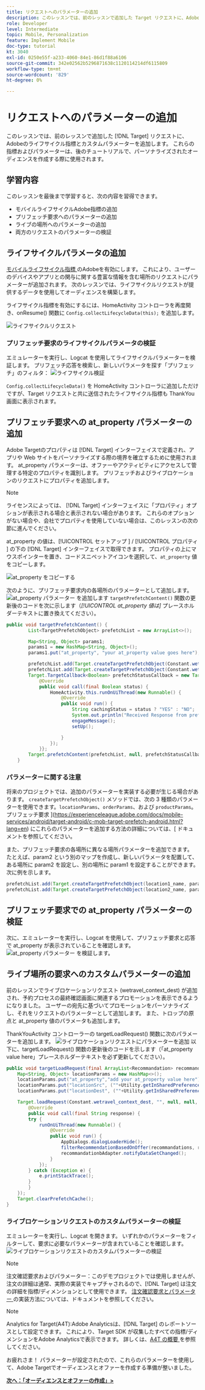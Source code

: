```yaml
---
title: リクエストへのパラメーターの追加
description: このレッスンでは、前のレッスンで追加した Target リクエストに、Adobeのライフサイクル指標とカスタムパラメーターを追加します。 これらの指標およびパラメーターは、後のチュートリアルで、パーソナライズされたオーディエンスを作成する際に使用されます。
role: Developer
level: Intermediate
topic: Mobile, Personalization
feature: Implement Mobile
doc-type: tutorial
kt: 3040
exl-id: 0250e55f-a233-4060-84e1-86d1f88a6106
source-git-commit: 342e02562b5296871638c1120114214df6115809
workflow-type: tm+mt
source-wordcount: '829'
ht-degree: 0%

---
```


# リクエストへのパラメーターの追加

このレッスンでは、前のレッスンで追加した [!DNL Target] リクエストに、Adobeのライフサイクル指標とカスタムパラメーターを追加します。 これらの指標およびパラメーターは、後のチュートリアルで、パーソナライズされたオーディエンスを作成する際に使用されます。

## 学習内容

このレッスンを最後まで学習すると、次の内容を習得できます。

* モバイルライフサイクルAdobe指標の追加
* プリフェッチ要求へのパラメーターの追加
* ライブの場所へのパラメーターの追加
* 両方のリクエストのパラメーターの検証

## ライフサイクルパラメータの追加

[ モバイルライフサイクル指標 ](https://experienceleague.adobe.com/docs/mobile-services/android/metrics.html?lang=en) のAdobeを有効にします。 これにより、ユーザーのデバイスやアプリとの関与に関する豊富な情報を含む場所のリクエストにパラメーターが追加されます。 次のレッスンでは、ライフサイクルリクエストが提供するデータを使用してオーディエンスを構築します。

ライフサイクル指標を有効にするには、HomeActivity コントローラを再度開き、onResume() 関数に `Config.collectLifecycleData(this);` を追加します。

![ライフサイクルリクエスト](assets/lifecycle_code.jpg)

### プリフェッチ要求のライフサイクルパラメータの検証

エミュレーターを実行し、Logcat を使用してライフサイクルパラメーターを検証します。 プリフェッチ応答を検索し、新しいパラメータを探す「プリフェッチ」のフィルタ：
![ ライフサイクル検証 ](assets/lifecycle_validation.jpg)

`Config.collectLifecycleData()` を HomeActivity コントローラに追加しただけですが、Target リクエストと共に送信されたライフサイクル指標も ThankYou 画面に表示されます。

## プリフェッチ要求への at_property パラメーターの追加

Adobe Targetのプロパティは [!DNL Target] インターフェイスで定義され、アプリや Web サイトをパーソナライズする際の境界を確立するために使用されます。 at_property パラメーターは、オファーやアクティビティにアクセスして管理する特定のプロパティを識別します。 プリフェッチおよびライブロケーションのリクエストにプロパティを追加します。

>[!NOTE]
>
>ライセンスによっては、 [!DNL Target] インターフェイスに「プロパティ」オプションが表示される場合と表示されない場合があります。 これらのオプションがない場合や、会社でプロパティを使用していない場合は、このレッスンの次の節に進んでください。

at_property の値は、[!UICONTROL  セットアップ ] / [!UICONTROL  プロパティ ] の下の [!DNL Target] インターフェイスで取得できます。  プロパティの上にマウスポインターを置き、コードスニペットアイコンを選択して、`at_property` 値をコピーします。

![at_property をコピーする](assets/at_property_interface.jpg)

次のように、プリフェッチ要求内の各場所のパラメーターとして追加します。
![at_property パラメーター ](assets/params_at_property.jpg) を追加します
`targetPrefetchContent()` 関数の更新後のコードを次に示します（_[!UICONTROL at_property 値は]_ プレースホルダーテキストに置き換えてください）。

```java
public void targetPrefetchContent() {
        List<TargetPrefetchObject> prefetchList = new ArrayList<>();

        Map<String, Object> params1;
        params1 = new HashMap<String, Object>();
        params1.put("at_property", "your at_property value goes here");

        prefetchList.add(Target.createTargetPrefetchObject(Constant.wetravel_engage_home, params1));
        prefetchList.add(Target.createTargetPrefetchObject(Constant.wetravel_engage_search, params1));
        Target.TargetCallback<Boolean> prefetchStatusCallback = new Target.TargetCallback<Boolean>() {
            @Override
            public void call(final Boolean status) {
                HomeActivity.this.runOnUiThread(new Runnable() {
                    @Override
                    public void run() {
                        String cachingStatus = status ? "YES" : "NO";
                        System.out.println("Received Response from prefetch : " + cachingStatus);
                        engageMessage();
                        setUp();

                    }
                });
            }};
        Target.prefetchContent(prefetchList, null, prefetchStatusCallback);
    }
```

### パラメーターに関する注意

将来のプロジェクトでは、追加のパラメーターを実装する必要が生じる場合があります。 `createTargetPrefetchObject()` メソッドでは、次の 3 種類のパラメーターを使用できます。`locationParams`、`orderParams`、および `productParams`。 プリフェッチ要求 ](https://experienceleague.adobe.com/docs/mobile-services/android/target-android/c-mob-target-prefetch-android.html?lang=en) にこれらのパラメーターを追加する方法の詳細については、[ ドキュメントを参照してください。

また、プリフェッチ要求の各場所に異なる場所パラメーターを追加できます。 たとえば、param2 という別のマップを作成し、新しいパラメータを配置して、ある場所に param2 を設定し、別の場所に param1 を設定することができます。 次に例を示します。

```java
prefetchList.add(Target.createTargetPrefetchObject(location1_name, params1);
prefetchList.add(Target.createTargetPrefetchObject(location2_name, params2);
```

## プリフェッチ要求での at_property パラメーターの検証

次に、エミュレーターを実行し、Logcat を使用して、プリフェッチ要求と応答で at_property が表示されていることを確認します。
![at_property パラメーター ](assets/parameters_at_property_validation.jpg) を検証します。

## ライブ場所の要求へのカスタムパラメーターの追加

前のレッスンでライブロケーションリクエスト (wetravel_context_dest) が追加され、予約プロセスの最終確認画面に関連するプロモーションを表示できるようになりました。 ユーザーの宛先に基づいてプロモーションをパーソナライズし、それをリクエストのパラメーターとして追加します。 また、トロップの原点と at_property 値のパラメータも追加します。

ThankYouActivity コントローラーの targetLoadRequest() 関数に次のパラメーターを追加します。
![ ライブロケーションリクエストにパラメーターを追加 ](assets/parameters_live_location.jpg)
以下に、targetLoadRequest() 関数の更新後のコードを示します（「at_property value here」プレースホルダーテキストを必ず更新してください）。

```java
public void targetLoadRequest(final ArrayList<Recommandation> recommandations) {
    Map<String, Object> locationParams = new HashMap<>();
    locationParams.put("at_property","add your at_property value here");
    locationParams.put("locationSrc", (""+Utility.getInSharedPreference(ThankYouActivity.this,Constant.departure,"")));
    locationParams.put("locationDest", (""+Utility.getInSharedPreference(ThankYouActivity.this,Constant.destination,"")));

    Target.loadRequest(Constant.wetravel_context_dest, "", null, null, locationParams, new Target.TargetCallback<String>() {
        @Override
        public void call(final String response) {
        try {
            runOnUiThread(new Runnable() {
                @Override
                public void run() {
                    AppDialogs.dialogLoaderHide();
                    filterRecommendationBasedOnOffer(recommandations, response);
                    recommandationbAdapter.notifyDataSetChanged();
                }
            });
        } catch (Exception e) {
            e.printStackTrace();
        }
        }
    });
    Target.clearPrefetchCache();
}
```

### ライブロケーションリクエストのカスタムパラメーターの検証

エミュレーターを実行し、Logcat を開きます。 いずれかのパラメーターをフィルターして、要求に必要なパラメーターが含まれていることを確認します。
![ ライブロケーションリクエストのカスタムパラメーターの検証 ](assets/parameters_live_location_validation.jpg)

>[!NOTE]
>
>注文確認要求およびパラメーター：このデモプロジェクトでは使用しませんが、注文の詳細は通常、実際の実装でキャプチャされるので、[!DNL Target] は注文の詳細を指標/ディメンションとして使用できます。 [ 注文確認要求とパラメーター ](https://experienceleague.adobe.com/docs/mobile-services/android/target-android/c-target-methods.html?lang=en) の実装方法については、ドキュメントを参照してください。

>[!NOTE]
>
>Analytics for Target(A4T):Adobe Analyticsは、[!DNL Target] のレポートソースとして設定できます。 これにより、Target SDK が収集したすべての指標/ディメンションをAdobe Analyticsで表示できます。 詳しくは、[A4T の概要 ](https://experienceleague.adobe.com/docs/target/using/integrate/a4t/a4t.html?lang=en) を参照してください。

お疲れさま！ パラメーターが設定されたので、これらのパラメーターを使用して、Adobe Targetでオーディエンスとオファーを作成する準備が整いました。

**[次へ：「オーディエンスとオファーの作成」>](create-audiences-and-offers.md)**
